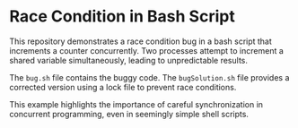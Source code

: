 # Race Condition in Bash Script

This repository demonstrates a race condition bug in a bash script that increments a counter concurrently.  Two processes attempt to increment a shared variable simultaneously, leading to unpredictable results.

The `bug.sh` file contains the buggy code.  The `bugSolution.sh` file provides a corrected version using a lock file to prevent race conditions.

This example highlights the importance of careful synchronization in concurrent programming, even in seemingly simple shell scripts.